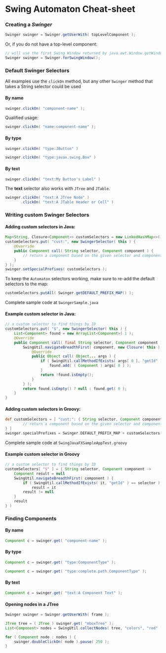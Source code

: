 # Swing Automaton Cheat-sheet

### Creating a *Swinger*
```java
Swinger swinger = Swinger.getUserWith( topLevelComponent );
```
Or, if you do not have a top-level component:
```java
// will use the first Swing Window returned by java.awt.Window.getWindows() as the topLevelComponent
Swinger swinger = Swinger.forSwingWindow();
```

### Default Swinger Selectors
All examples use the `clickOn` method, but any other `Swinger` method that takes a String selector could be used

#### By name

```java
swinger.clickOn( "component-name" );
```
Qualified usage:
```java
swinger.clickOn( "name:component-name" );
```

#### By type

```java
swinger.clickOn( "type:JButton" )
```
```java
swinger.clickOn( "type:javax.swing.Box" )
```

#### By text

```java
swinger.clickOn( "text:My Button's Label" )
```
The **text** selector also works with `JTree` and `JTable`.
```java
swinger.clickOn( "text:A JTree Node" )
       .clickOn( "text:A JTable Header or Cell" )
```

### Writing custom Swinger Selectors

#### Adding custom selectors in Java:
```java
Map<String, Closure<Component>> customSelectors = new LinkedHashMap<>();
customSelectors.put( "cust:", new SwingerSelector( this ) {
    @Override
    public Component call( String selector, Component component ) {
        // return a component based on the given selector and component
    }
} );
swinger.setSpecialPrefixes( customSelectors );
```
To keep the `Automaton` selectors working, make sure to re-add the default selectors to the map:

```java
customSelectors.putAll( Swinger.getDEFAULT_PREFIX_MAP() );
```
Complete sample code at `SwingerSample.java`

#### Example custom selector in Java:
```java
// a custom selector to find things by ID
customSelectors.put( "$", new SwingerSelector( this ) {
    List<Component> found = new ArrayList<Component>( 1 );
    @Override
    public Component call( final String selector, Component component ) {
        SwingUtil.navigateBreadthFirst( component, new Closure( this ) {
            @Override
            public Object call( Object... args ) {
                if ( SwingUtil.callMethodIfExists( args[ 0 ], "getId" ).equals( selector ) ) {
                    found.add( ( Component ) args[ 0 ] );
                }
                return !found.isEmpty();
            }
        } );
        return found.isEmpty() ? null : found.get( 0 );
    }
}
```

#### Adding custom selectors in  Groovy:
```groovy
def customSelectors = [ "cust:": { String selector, Component component ->
        // return a component based on the given selector and component
} ]
swinger.specialPrefixes = Swinger.DEFAULT_PREFIX_MAP + customSelectors
```

Complete sample code at `SwingJavaFXSampleAppTest.groovy`

#### Example custom selector in Groovy
```groovy
// a custom selector to find things by ID
customSelectors[ "$" ] = { String selector, Component component ->
    Component result = null
    SwingUtil.navigateBreadthFirst( component ) {
        if ( SwingUtil.callMethodIfExists( it, "getId" ) == selector )
            result = it
        result != null
    }
    result
} )
```

### Finding Components

#### By name
```java
Component c = swinger.get( "component-name" );
```

#### By type
```java
Component c = swinger.get( "type:ComponentType" );
```
```java
Component c = swinger.get( "type:complete.path.ComponentType" );
```


#### By text
```java
Component c = swinger.get( "text:A Component Text" );
```

#### Opening nodes in a JTree
```java
Swinger swinger = Swinger.getUserWith( frame );

JTree tree = ( JTree ) swinger.get( "mboxTree" );
List<Component> nodes = SwingUtil.collectNodes( tree, "colors", "red" );

for ( Component node : nodes ) {
    swinger.doubleClickOn( node ).pause( 250 );
}
```